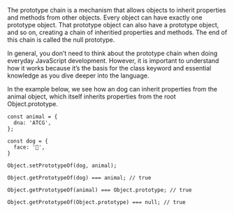 The prototype chain is a mechanism that allows objects to inherit properties and methods from other objects. Every object can have exactly one prototype object. That prototype object can also have a prototype object, and so on, creating a chain of inheritied properties and methods. The end of this chain is called the null prototype.

In general, you don’t need to think about the prototype chain when doing everyday JavaScript development. However, it is important to understand how it works because it’s the basis for the class keyword and essential knowledge as you dive deeper into the language.

In the example below, we see how an dog can inherit properties from the animal object, which itself inherits properties from the root Object.prototype.

```
const animal = {
  dna: 'ATCG',
};

const dog = {
  face: '🐺',
}

Object.setPrototypeOf(dog, animal);

Object.getPrototypeOf(dog) === animal; // true

Object.getPrototypeOf(animal) === Object.prototype; // true

Object.getPrototypeOf(Object.prototype) === null; // true
```